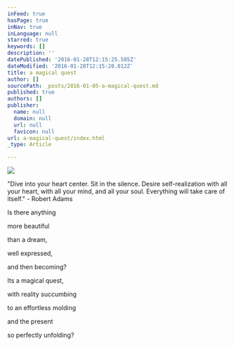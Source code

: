 ```yaml
---
inFeed: true
hasPage: true
inNav: true
inLanguage: null
starred: true
keywords: []
description: ''
datePublished: '2016-01-28T12:15:25.585Z'
dateModified: '2016-01-28T12:15:20.012Z'
title: a magical quest
author: []
sourcePath: _posts/2016-01-05-a-magical-quest.md
published: true
authors: []
publisher:
  name: null
  domain: null
  url: null
  favicon: null
url: a-magical-quest/index.html
_type: Article

---
```

![](https://the-grid-user-content.s3-us-west-2.amazonaws.com/33e76fb8-f285-48d3-8a3b-4b1342f34dfe.jpg)

"Dive into your heart center. Sit in the silence. Desire self-realization with all your heart, with all your mind, and all your soul. Everything will take care of itself." - Robert Adams

Is there anything

more beautiful

than a dream,

well expressed, 

and then becoming? 

Its a magical quest,

with reality succumbing 

to an effortless molding            

and the present 

so perfectly unfolding?